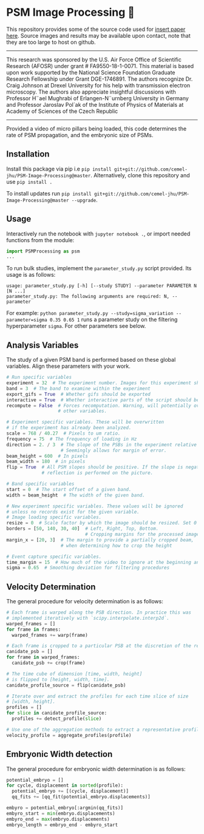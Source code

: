 # PSM Image Processing :movie_camera:

This repository provides some of the source code used for [insert paper here](#).
Source images and results may be available upon contact, note that they are too
large to host on github.

---

This research was sponsored by the U.S. Air Force Office of Scientific Research
(AFOSR) under grant \# FA9550-18-1-0071. This material is based upon work
supported by the National Science Foundation Graduate Research Fellowship under
Grant DGE-1746891. The authors recognize Dr. Craig Johnson at Drexel
University for his help with transmission electron microscopy. The authors also
appreciate insightful discussions with Professor H¨ael Mughrabi of
Erlangen-N¨urnberg University in Germany and Professor Jaroslav Pol´ak of the
Institute of Physics of Materials at Academy of Sciences of the Czech Republic

---

Provided a video of micro pillars being loaded, this code determines the rate
of PSM propagation, and the embryonic size of PSMs.

## Installation

Install this package via pip i.e `pip install git+git://github.com/cemel-jhu/PSM-Image-Processing@master`.
Alternatively, clone this repository and use `pip install .`

To install updates run `pip install git+git://github.com/cemel-jhu/PSM-Image-Processing@master --upgrade`.

## Usage

Interactively run the notebook with `jupyter notebook .`, or import needed functions from the module:
```python
import PSMProcessing as psm
...
```

To run bulk studies, implement the `parameter_study.py` script provided. Its usage is as follows:

```text
usage: parameter_study.py [-h] [--study STUDY] --parameter PARAMETER N [N ...]
parameter_study.py: The following arguments are required: N, --parameter
```

For example: `python parameter_study.py --study=sigma_variation
--parameter=sigma 0.35 0.65 1` runs a parameter study on the filtering
hyperparameter `sigma`. For other parameters see below.

## Analysis Variables
The study of a given PSM band is performed based on these global variables.
Align these parameters with your work.
```python
# Run specific variables
experiment = 32  # The experiment number. Images for this experiment should be in folder {experiment}/
band = 3  # The band to examine within the experiment
export_gifs = True  # Whether gifs should be exported
interactive = True  # Whether interactive parts of the script should be run.
recompute = False  # Forces recomputation. Warning, will potentially overwrite
                   # other variables.

# Experiment specific variables. These will be overwritten
# if the experiment has already been analyzed.
scale = 768 / 40.27  # Pixels to um ratio.
frequency = 75  # The frequency of loading in Hz
direction = 2. / 3  # The slope of the PSBs in the experiment relative to the image.
                    # Seemingly allows for margin of error.
beam_height = 600  # In pixels
beam_width = 180  # in pixels
flip = True  # All PSM slopes should be positive. If the slope is negative, a
             # reflection is performed on the picture.

# Band specific variables
start = 0  # The start offset of a given band.
width = beam_height  # The width of the given band.

# New experiment specific variables. These values will be ignored
# unless no records exist for the given variable.
# Image loading specific variables.
resize = 0  # Scale factor by which the image should be resized. Set 0 for no resizing.
borders = [50, 140, 30, 40]  # Left, Right, Top, Bottom.
                             # Cropping margins for the processed images.
margin_x = [20, 3]  # The margin to provide a partially cropped beam,
                    # when determining how to crop the height

# Event capture specific variables.
time_margin = 15  # How much of the video to ignore at the beginning and end
sigma = 0.65  # Smoothing deviation for filtering procedures
```

## Velocity Determination
The general procedure for velocity determination is as follows:
```python
# Each frame is warped along the PSB direction. In practice this was
# implemented iteratively with `scipy.interpolate.interp2d`.
warped_frames = []
for frame in frames:
  warped_frames += warp(frame)

# Each frame is cropped to a particular PSB at the discretion of the researcher.
canidate_psb = []
for frame in warped_frames:
  canidate_psb += crop(frame)

# The time cube of dimension [time, width, height]
# is flipped to [height, width, time].
canidate_profile_source = flip(canidate_psb)

# Iterate over and extract the profiles for each time slice of size
# [width, height].
profiles = []
for slice in canidate_profile_source:
  profiles += detect_profile(slice)

# Use one of the aggregation methods to extract a representative profile.
velocity_profile = aggregate_profiles(profile)
```

## Embryonic Width detection
The general procedure for embryonic width determination is as follows:
```python
potential_embryo = []
for cycle, displacement in sorted(profile):
  potential_embryo += [(cycle, displacement)]
  qq_fits += [qq_fit(potential_embryo.displacements)]

embyro = potential_embryo[:argmin(qq_fits)]
embyro_start = min(embryo.displacements)
embyro_end = max(embryo.displacements)
embryo_length = embryo_end - embyro_start
```
